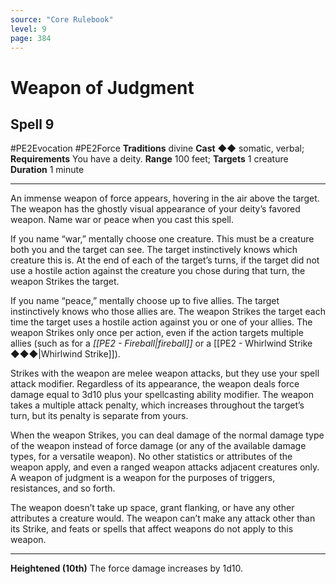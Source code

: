```yaml
---
source: "Core Rulebook"
level: 9
page: 384
---
```


# Weapon of Judgment
## Spell 9
#PE2Evocation #PE2Force 
**Traditions** divine
**Cast** ◆◆ somatic, verbal; **Requirements** You have a deity.
**Range** 100 feet; **Targets** 1 creature
**Duration** 1 minute

-----
An immense weapon of force appears, hovering in the air above the target. The weapon has the ghostly visual appearance of your deity’s favored weapon. Name war or peace when you cast this spell.

If you name “war,” mentally choose one creature. This must be a creature both you and the target can see. The target instinctively knows which creature this is. At the end of each of the target’s turns, if the target did not use a hostile action against the creature you chose during that turn, the weapon Strikes the target.

If you name “peace,” mentally choose up to five allies. The target instinctively knows who those allies are. The weapon Strikes the target each time the target uses a hostile action against you or one of your allies. The weapon Strikes only once per action, even if the action targets multiple allies (such as for a *[[PE2 - Fireball|fireball]]* or a [[PE2 - Whirlwind Strike ◆◆◆|Whirlwind Strike]]).

Strikes with the weapon are melee weapon attacks, but they use your spell attack modifier. Regardless of its appearance, the weapon deals force damage equal to 3d10 plus your spellcasting ability modifier. The weapon takes a multiple attack penalty, which increases throughout the target’s turn, but its penalty is separate from yours.

When the weapon Strikes, you can deal damage of the normal damage type of the weapon instead of force damage (or any of the available damage types, for a versatile weapon). No other statistics or attributes of the weapon apply, and even a ranged weapon attacks adjacent creatures only. A weapon of judgment is a weapon for the purposes of triggers, resistances, and so forth.

The weapon doesn’t take up space, grant flanking, or have any other attributes a creature would. The weapon can’t make any attack other than its Strike, and feats or spells that affect weapons do not apply to this weapon.  

---
**Heightened (10th)** The force damage increases by 1d10.